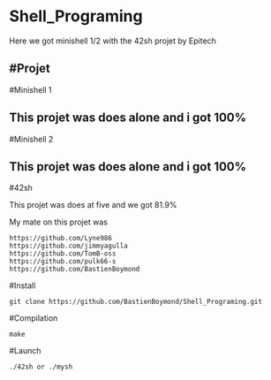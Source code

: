 # Shell_Programing
Here we got minishell 1/2 with the 42sh projet by Epitech

#Projet
---
#Minishell 1 

This projet was does alone and i got 100%
---
#Minishell 2

This projet was does alone and i got 100%
---
#42sh

This projet was does at five and we got 81.9%

My mate on this projet was 
    
    https://github.com/Lyne986
    https://github.com/jimmyagulla
    https://github.com/TomB-oss
    https://github.com/pulk66-s
    https://github.com/BastienBoymond
    
#Install

    git clone https://github.com/BastienBoymond/Shell_Programing.git
    
#Compilation

    make
    
#Launch 
    
    ./42sh or ./mysh
